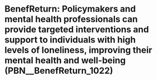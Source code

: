 # BenefReturn: __Policymakers and mental health professionals can provide targeted interventions and support to individuals with high levels of loneliness, improving their mental health and well-being__ (PBN__BenefReturn_1022)

